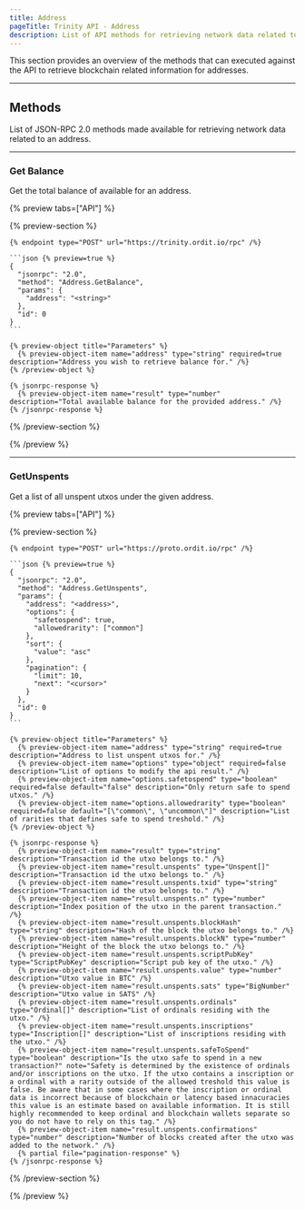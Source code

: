 ```yaml
---
title: Address
pageTitle: Trinity API - Address
description: List of API methods for retrieving network data related to an address.
---
```


This section provides an overview of the methods that can executed against the API to retrieve blockchain related information for addresses.

---

## Methods

List of JSON-RPC 2.0 methods made available for retrieving network data related to an address.

---

### Get Balance

Get the total balance of available for an address.

{% preview tabs=["API"] %}

  {% preview-section %}

    {% endpoint type="POST" url="https://trinity.ordit.io/rpc" /%}

    ```json {% preview=true %}
    {
      "jsonrpc": "2.0",
      "method": "Address.GetBalance",
      "params": {
        "address": "<string>"
      },
      "id": 0
    }
    ```

    {% preview-object title="Parameters" %}
      {% preview-object-item name="address" type="string" required=true description="Address you wish to retrieve balance for." /%}
    {% /preview-object %}

    {% jsonrpc-response %}
      {% preview-object-item name="result" type="number" description="Total available balance for the provided address." /%}
    {% /jsonrpc-response %}

  {% /preview-section %}

{% /preview %}

---

### GetUnspents

Get a list of all unspent utxos under the given address.

{% preview tabs=["API"] %}

  {% preview-section %}

    {% endpoint type="POST" url="https://proto.ordit.io/rpc" /%}

    ```json {% preview=true %}
    {
      "jsonrpc": "2.0",
      "method": "Address.GetUnspents",
      "params": {
        "address": "<address>",
        "options": {
          "safetospend": true,
          "allowedrarity": ["common"]
        },
        "sort": {
          "value": "asc"
        },
        "pagination": {
          "limit": 10,
          "next": "<cursor>"
        }
      },
      "id": 0
    }
    ```

    {% preview-object title="Parameters" %}
      {% preview-object-item name="address" type="string" required=true description="Address to list unspent utxos for." /%}
      {% preview-object-item name="options" type="object" required=false description="List of options to modify the api result." /%}
      {% preview-object-item name="options.safetospend" type="boolean" required=false default="false" description="Only return safe to spend utxos." /%}
      {% preview-object-item name="options.allowedrarity" type="boolean" required=false default="[\"common\", \"uncommon\"]" description="List of rarities that defines safe to spend treshold." /%}
    {% /preview-object %}

    {% jsonrpc-response %}
      {% preview-object-item name="result" type="string" description="Transaction id the utxo belongs to." /%}  
      {% preview-object-item name="result.unspents" type="Unspent[]" description="Transaction id the utxo belongs to." /%}
      {% preview-object-item name="result.unspents.txid" type="string" description="Transaction id the utxo belongs to." /%}
      {% preview-object-item name="result.unspents.n" type="number" description="Index position of the utxo in the parent transaction." /%}
      {% preview-object-item name="result.unspents.blockHash" type="string" description="Hash of the block the utxo belongs to." /%}
      {% preview-object-item name="result.unspents.blockN" type="number" description="Height of the block the utxo belongs to." /%}
      {% preview-object-item name="result.unspents.scriptPubKey" type="ScriptPubKey" description="Script pub key of the utxo." /%}
      {% preview-object-item name="result.unspents.value" type="number" description="Utxo value in BTC" /%}
      {% preview-object-item name="result.unspents.sats" type="BigNumber" description="Utxo value in SATS" /%}
      {% preview-object-item name="result.unspents.ordinals" type="Ordinal[]" description="List of ordinals residing with the utxo." /%}
      {% preview-object-item name="result.unspents.inscriptions" type="Inscription[]" description="List of inscriptions residing with the utxo." /%}
      {% preview-object-item name="result.unspents.safeToSpend" type="boolean" description="Is the utxo safe to spend in a new transaction?" note="Safety is determined by the existence of ordinals and/or inscriptions on the utxo. If the utxo contains a inscription or a ordinal with a rarity outside of the allowed treshold this value is false. Be aware that in some cases where the inscription or ordinal data is incorrect because of blockchain or latency based innacuracies this value is an estimate based on available information. It is still highly recommended to keep ordinal and blockchain wallets separate so you do not have to rely on this tag." /%}
      {% preview-object-item name="result.unspents.confirmations" type="number" description="Number of blocks created after the utxo was added to the network." /%}
      {% partial file="pagination-response" %}
    {% /jsonrpc-response %}

  {% /preview-section %}

{% /preview %}